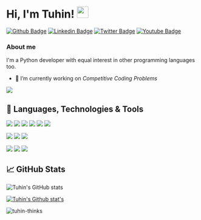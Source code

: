 # Hi, I'm Tuhin! <img src="https://raw.githubusercontent.com/MartinHeinz/MartinHeinz/master/wave.gif" width="30px">

[![Github Badge](https://img.shields.io/badge/-Github-000?style=flat-square&logo=Github&logoColor=white&link=https://github.com/tuhin-thinks)](https://github.com/tuhin-thinks)
[![Linkedin Badge](https://img.shields.io/badge/-LinkedIn-blue?style=flat-square&logo=Linkedin&logoColor=white&link=https://www.linkedin.com/in/tuhin-mitra/)](https://www.linkedin.com/in/tuhin-mitra/)
[![Twitter Badge](https://img.shields.io/badge/-Twitter-1ca0f1?style=flat-square&labelColor=1ca0f1&logo=twitter&logoColor=white&link=https://twitter.com/tuhinmi8ra)](https://twitter.com/tuhinmi8ra)
[![Youtube Badge](https://img.shields.io/badge/-YouTube-ff0000?style=flat-square&labelColor=ff0000&logo=youtube&logoColor=white&link=https://www.youtube.com/pythonislove/)](https://www.youtube.com/pythonislove/)

### About me
I'm a Python developer with equal interest in other programming languages too.

- 🔭 I’m currently working on *Competitive Coding Problems*
<a href="https://github.com/tuhin-thinks/python-codes">
<img src="https://github-readme-stats.vercel.app/api/pin/?username=tuhin-thinks&repo=python-codes&theme=dracula">
</a>



  
## 🔧 Languages, Technologies & Tools
![](https://img.shields.io/badge/OS-Linux-informational?style=flat&logo=linux&logoColor=white&color=2bbc8a)
![](https://img.shields.io/pypi/pyversions/py?color=red&logo=python&style=plastic)
![](https://img.shields.io/pypi/pyversions/flask?color=red&label=flask&logo=flask&style=plastic)
![](https://img.shields.io/static/v1?label=Java&logo=Java&message=%20&color=green)
![](https://img.shields.io/static/v1?label=Android&logo=android&message=%20&color=green)
![](https://img.shields.io/static/v1?label=cpp&logo=cplusplus&message=%20&color=green)

![](https://img.shields.io/badge/mysql-%20-blue)
![](https://img.shields.io/badge/postgres-%20-blue)
![](https://img.shields.io/badge/mongoDB-%20-blue)



![](https://img.shields.io/badge/css3-%20-yellow)
![](https://img.shields.io/badge/html5-%20-yellow)
![](https://img.shields.io/badge/javascript-%20-yellow)



## &#x1f4c8; GitHub Stats

![Tuhin's GitHub stats](https://github-readme-stats.vercel.app/api?username=tuhin-thinks&hide=contribs,prs&show_icons=true&theme=dracula)

[![Tuhin's Github stat's](https://github-readme-stats.vercel.app/api/top-langs/?username=tuhin-thinks&langs_count=5&theme=solarized-light)]()
 
<p><img align="center" src="https://github-readme-streak-stats.herokuapp.com/?user=tuhin-thinks&" alt="tuhin-thinks" /></p>

<!--START_SECTION:waka-->
<!--END_SECTION:waka-->
